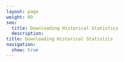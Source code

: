 ```yaml
---
layout: page
weight: 60
seo:
  title: Downloading Historical Statistics
  description:
title: Downloading Historical Statistics
navigation:
  show: true
---
```

